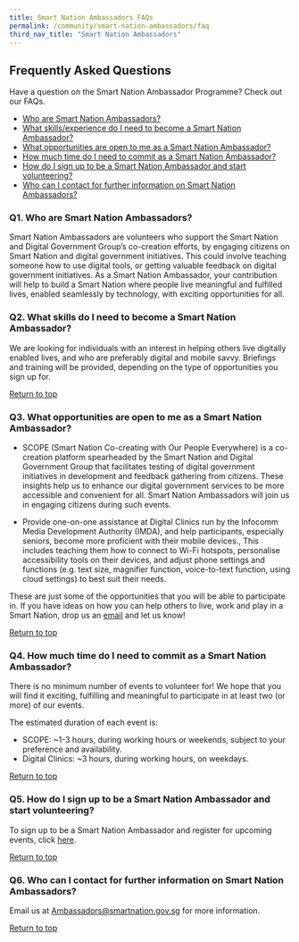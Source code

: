 ```yaml
---
title: Smart Nation Ambassadors FAQs
permalink: /community/smart-nation-ambassadors/faq
third_nav_title: "Smart Nation Ambassadors"
---
```


## **Frequently Asked Questions**

Have a question on the Smart Nation Ambassador Programme? Check out our FAQs.

- [Who are Smart Nation Ambassadors?](#q1-Who-are-Smart-Nation-Ambassadors) 
- [What skills/experience do I need to become a Smart Nation Ambassador?](#q2-what-skills-do-i-need-to-become-a-smart-nation-ambassador)
- [What opportunities are open to me as a Smart Nation Ambassador?](#q3-what-opportunities-are-open-to-me-as-a-smart-nation-ambassador)
- [How much time do I need to commit as a Smart Nation Ambassador?](#q4-how-much-time-do-i-need-to-commit-as-a-smart-nation-ambassador)
- [How do I sign up to be a Smart Nation Ambassador and start volunteering?](#q5-how-do-i-sign-up-to-be-a-smart-nation-ambassador-and-start-volunteering)
- [Who can I contact for further information on Smart Nation Ambassadors?](#q6-who-can-i-contact-for-further-information-on-smart-nation-ambassadors)

### **Q1. Who are Smart Nation Ambassadors?**

Smart Nation Ambassadors are volunteers who support the Smart Nation and Digital Government Group’s co-creation efforts, by engaging citizens on Smart Nation and digital government initiatives. This could involve teaching someone how to use digital tools, or getting valuable feedback on digital government initiatives. As a Smart Nation Ambassador, your contribution will help to build a Smart Nation where people live meaningful and fulfilled lives, enabled seamlessly by technology, with exciting opportunities for all.

### **Q2. What skills do I need to become a Smart Nation Ambassador?**

We are looking for individuals with an interest in helping others live digitally enabled lives, and who are preferably digital and mobile savvy. Briefings and training will be provided, depending on the type of opportunities you sign up for.

[Return to top](#frequently-asked-questions)

### **Q3. What opportunities are open to me as a Smart Nation Ambassador?**

- SCOPE (Smart Nation Co-creating with Our People Everywhere) is a co-creation platform spearheaded by the Smart Nation and Digital Government Group that facilitates testing of digital government initiatives in development and feedback gathering from citizens. These insights help us to enhance our digital government services to be more accessible and convenient for all. Smart Nation Ambassadors will join us in engaging citizens during such events.

- Provide one-on-one assistance at Digital Clinics run by the Infocomm Media Development Authority (IMDA), and help participants, especially seniors, become more proficient with their mobile devices., This includes teaching them how to connect to Wi-Fi hotspots, personalise accessibility tools on their devices, and adjust phone settings and functions (e.g. text size, magnifier function, voice-to-text function, using cloud settings) to best suit their needs.

These are just some of the opportunities that you will be able to participate in. If you have ideas on how you can help others to live, work and play in a Smart Nation, drop us an [email](mailto:ambassadors@smartnation.gov.sg) and let us know!

[Return to top](#frequently-asked-questions)

### **Q4. How much time do I need to commit as a Smart Nation Ambassador?**

There is no minimum number of events to volunteer for! We hope that you will find it exciting, fulfilling and meaningful to participate in at least two (or more) of our events.

The estimated duration of each event is:

- SCOPE: ~1-3 hours, during working hours or weekends, subject to your preference and availability.
- Digital Clinics: ~3 hours, during working hours, on weekdays.

[Return to top](#frequently-asked-questions)

### **Q5. How do I sign up to be a Smart Nation Ambassador and start volunteering?**

To sign up to be a Smart Nation Ambassador and register for upcoming events, click [here](https://www.volunteer.sg/volunteer/agencies/agency_details?code=SmartNation).

[Return to top](#frequently-asked-questions)

### **Q6. Who can I contact for further information on Smart Nation Ambassadors?**

Email us at [Ambassadors@smartnation.gov.sg](mailto:ambassadors@smartnation.gov.sg) for more information.

[Return to top](#frequently-asked-questions)
